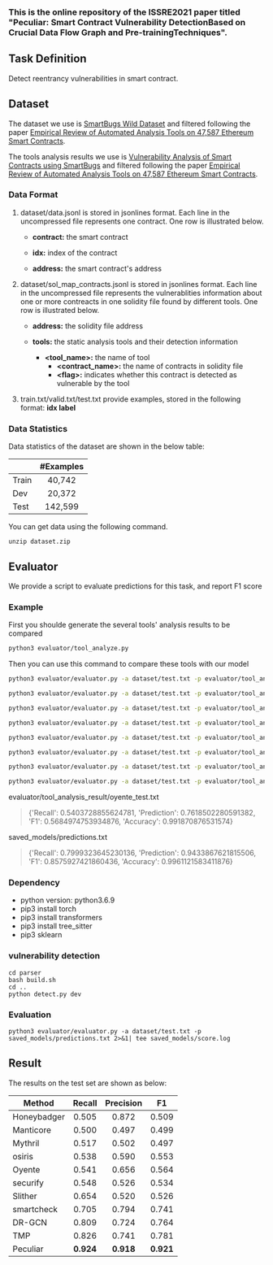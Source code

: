 ### This is the online repository of the ISSRE2021 paper titled "Peculiar: Smart Contract Vulnerability DetectionBased on Crucial Data Flow Graph and Pre-trainingTechniques".
## Task Definition

Detect reentrancy vulnerabilities in smart contract.

## Dataset

The dataset we use is [SmartBugs Wild Dataset](https://github.com/smartbugs/smartbugs-wild/tree/master/contracts) and filtered following the paper [Empirical Review of Automated Analysis Tools on 47,587 Ethereum Smart Contracts](https://arxiv.org/abs/1910.10601).

The tools analysis results we use is [Vulnerability Analysis of Smart Contracts using SmartBugs](https://github.com/smartbugs/smartbugs-results) and filtered following the paper [Empirical Review of Automated Analysis Tools on 47,587 Ethereum Smart Contracts](https://arxiv.org/abs/1910.10601).

### Data Format

1. dataset/data.jsonl is stored in jsonlines format. Each line in the uncompressed file represents one contract.  One row is illustrated below.

   - **contract:** the smart contract

   - **idx:** index of the contract
  
   - **address:** the smart contract's address
  
2. dataset/sol_map_contracts.jsonl is stored in jsonlines format. Each line in the uncompressed file represents the vulnerablities information about one or more contreacts in one solidity file found by different tools.  One row is illustrated below.

   - **address:** the solidity file address
  
   - **tools:** the static analysis tools and their detection information 
     - **<tool_name>:** the name of tool
       - **<contract_name>:** the name of contracts in solidity file
       - **<flag\>:** indicates whether this contract is detected as vulnerable by the tool 
  
 

3. train.txt/valid.txt/test.txt provide examples, stored in the following format:    **idx	label**

### Data Statistics

Data statistics of the dataset are shown in the below table:

|       | #Examples |
| ----- | :-------: |
| Train |  40,742   |
| Dev   |  20,372   |
| Test  |  142,599  |

You can get data using the following command.

```
unzip dataset.zip
```

## Evaluator

We provide a script to evaluate predictions for this task, and report F1 score

### Example

First you shoulde generate the several tools' analysis results to be compared
```bash
python3 evaluator/tool_analyze.py
```

Then you can use this command to compare these tools with our model
```bash
python3 evaluator/evaluator.py -a dataset/test.txt -p evaluator/tool_analysis_result/honeybadger_test.txt saved_models/predictions.txt

python3 evaluator/evaluator.py -a dataset/test.txt -p evaluator/tool_analysis_result/manticore_test.txt saved_models/predictions.txt

python3 evaluator/evaluator.py -a dataset/test.txt -p evaluator/tool_analysis_result/mythril_test.txt saved_models/predictions.txt

python3 evaluator/evaluator.py -a dataset/test.txt -p evaluator/tool_analysis_result/osiris_test.txt saved_models/predictions.txt

python3 evaluator/evaluator.py -a dataset/test.txt -p evaluator/tool_analysis_result/securify_test.txt saved_models/predictions.txt

python3 evaluator/evaluator.py -a dataset/test.txt -p evaluator/tool_analysis_result/oyente_test.txt saved_models/predictions.txt

python3 evaluator/evaluator.py -a dataset/test.txt -p evaluator/tool_analysis_result/slither_test.txt saved_models/predictions.txt

python3 evaluator/evaluator.py -a dataset/test.txt -p evaluator/tool_analysis_result/smartcheck_test.txt saved_models/predictions.txt
```

evaluator/tool_analysis_result/oyente_test.txt
> {'Recall': 0.5403728855624781, 'Prediction': 0.7618502280591382, 'F1': 0.5684974753934876, 'Accuracy': 0.991870876531574}


saved_models/predictions.txt
> {'Recall': 0.7999323645230136, 'Prediction': 0.9433867621815506, 'F1': 0.8575927421860436, 'Accuracy': 0.9961121583411876}

### Dependency

- python version: python3.6.9
- pip3 install torch
- pip3 install transformers
- pip3 install tree_sitter
- pip3 sklearn


### vulnerability detection

```shell
cd parser
bash build.sh
cd ..
python detect.py dev
```

### Evaluation

```shell
python3 evaluator/evaluator.py -a dataset/test.txt -p saved_models/predictions.txt 2>&1| tee saved_models/score.log
```

## Result

The results on the test set are shown as below:

| Method      |  Recall   | Precision |    F1     |
| ----------- | :-------: | :-------: | :-------: |
| Honeybadger |   0.505   |   0.872   |   0.509   |
| Manticore   |   0.500   |   0.497   |   0.499   |
| Mythril     |   0.517   |   0.502   |   0.497   |
| osiris      |   0.538   |   0.590   |   0.553   |
| Oyente      |   0.541   |   0.656   |   0.564   |
| securify    |   0.548   |   0.526   |   0.534   |
| Slither     |   0.654   |   0.520   |   0.526   |
| smartcheck  |   0.705   |   0.794   |   0.741   |
| DR-GCN      |   0.809   |   0.724   |   0.764   |
| TMP         |   0.826   |   0.741   |   0.781   |
| Peculiar    | **0.924** | **0.918** | **0.921** |
